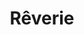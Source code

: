 ---
title: Rêverie
artist: Radu Varga 
layout: score
permalink: /sheet-music/reverie
musescore-uri: user/28061512/scores/6455769/s/9_F3ui
youtube-uri: JwEKpQYzcPA
description: Sheet Music Score Partitura
---